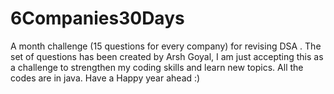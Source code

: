 # 6Companies30Days
A month challenge (15 questions for every company) for revising DSA .
The set of questions has been created by Arsh Goyal, I am just accepting this as a challenge to strengthen my coding skills and learn new topics. All the codes are in java.
Have a Happy year ahead :)
